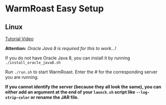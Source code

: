# WarmRoast Easy Setup

## Linux
[Tutorial Video](https://youtu.be/c0ffjooX7Jw)

**Attention:** *Oracle Java 8 is required for this to work...!*

If you do not have Oracle Java 8, you can install it by running `./install_oracle_java8.sh`

Run `./run.sh` to start WarmRoast. Enter the # for the corresponding server you are running.

**If you cannot identify the server (because they all look the same), you can either add an argument at the end of your `launch.sh` script like `--log-strip-color` or rename the JAR file.**

